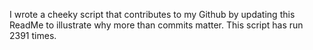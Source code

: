 I wrote a cheeky script that contributes to my Github by updating this ReadMe to illustrate why more than commits matter. This script has run 2391 times.